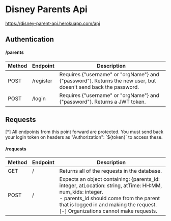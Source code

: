 # Disney Parents Api

https://disney-parent-api.herokuapp.com/api

## Authentication

#### /parents

| Method | Endpoint  | Description                                                                                                    |
| ------ | --------- | -------------------------------------------------------------------------------------------------------------- |
| POST   | /register | Requires {"username" or "orgName"} and {"password"}. Returns the new user, but doesn't send back the password. |
| POST   | /login    | Requires {"username" or "orgName"} and {"password"}. Returns a JWT token.                                      |

## Requests

[*] All endpoints from this point forward are protected. You must send back your login token on headers as "Authorization": \`\$\{token\}\` to access these.

#### /requests

| Method | Endpoint | Description                                                                                                                                                                                                                                        |
| ------ | -------- | -------------------------------------------------------------------------------------------------------------------------------------------------------------------------------------------------------------------------------------------------- |
| GET    | /        | Returns all of the requests in the database.                                                                                                                                                                                                       |
| POST   | /        | Expects an object containing: {parents_id: integer, atLocation: string, atTime: HH:MM, num_kids: integer. <br /> - parents_id should come from the parent that is logged in and making the request. <br /> [-] Organizations cannot make requests. |
